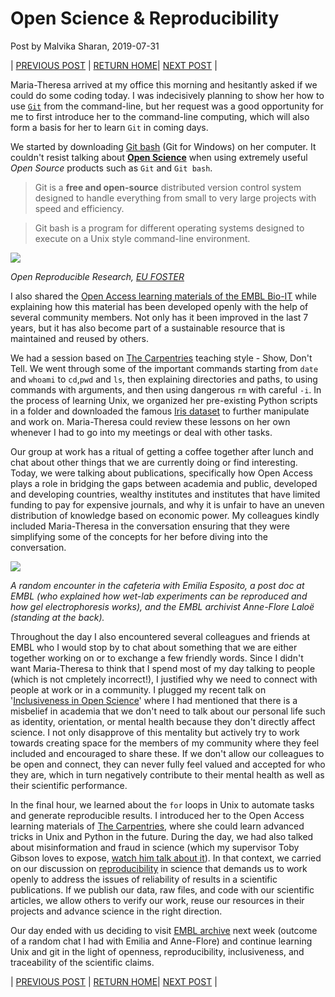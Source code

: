 # Open Science & Reproducibility

Post by Malvika Sharan, 2019-07-31

| [PREVIOUS POST](./2019-07-31-matheli-interview.md) | [RETURN HOME](https://malvikasharan.github.io/EMBL-Teen-2019/)| [NEXT POST](./2019-08-13-Traceability_and_archive.md) |

Maria-Theresa arrived at my office this morning and hesitantly asked if we could do some coding today. I was indecisively planning to show her how to use [`Git`](https://en.wikipedia.org/wiki/Git) from the command-line, but her request was a good opportunity for me to first introduce her to the command-line computing, which will also form a basis for her to learn `Git` in coming days.

We started by downloading [Git bash](https://gitforwindows.org/) (Git for Windows) on her computer. It couldn't resist talking about **[Open Science](https://en.wikipedia.org/wiki/Open_science)** when using extremely useful *Open Source* products such as `Git` and `Git bash`.

> Git is a **free and open-source** distributed version control system designed to handle everything from small to very large projects with speed and efficiency.

> Git bash is a program for different operating systems designed to execute on a Unix style command-line environment.

![](https://www.fosteropenscience.eu/sites/default/files/styles/front_page_block/public/filegViQom?itok=KUShY0li)

*Open Reproducible Research, [EU FOSTER](https://www.fosteropenscience.eu/foster-taxonomy/open-reproducible-research)*

I also shared the [Open Access learning materials of the EMBL Bio-IT](https://bio-it.embl.de/course-materials/) while explaining how this material has been developed openly with the help of several community members. Not only has it been improved in the last 7 years, but it has also become part of a sustainable resource that is maintained and reused by others. 

We had a session based on [The Carpentries](thecarpentries.org) teaching style - Show, Don't Tell. We went through some of the important commands starting from `date` and `whoami` to `cd`,`pwd` and `ls`, then explaining directories and paths, to using commands with arguments, and then using dangerous `rm` with careful `-i`. In the process of learning Unix, we organized her pre-existing Python scripts in a folder and downloaded the famous [Iris dataset](https://en.wikipedia.org/wiki/Iris_flower_data_set) to further manipulate and work on. Maria-Theresa could review these lessons on her own whenever I had to go into my meetings or deal with other tasks. 

Our group at work has a ritual of getting a coffee together after lunch and chat about other things that we are currently doing or find interesting. Today, we were talking about publications, specifically how Open Access plays a role in bridging the gaps between academia and public, developed and developing countries, wealthy institutes and institutes that have limited funding to pay for expensive journals, and why it is unfair to have an uneven distribution of knowledge based on economic power. My colleagues kindly included Maria-Theresa in the conversation ensuring that they were simplifying some of the concepts for her before diving into the conversation.

![](https://github.com/malvikasharan/EMBL-Women-2019/blob/master/images/PHOTO-2019-08-06-16-37-01.jpg?raw=true)

*A random encounter in the cafeteria with Emilia Esposito, a post doc at EMBL (who explained how wet-lab experiments can be reproduced and how gel electrophoresis works), and the EMBL archivist Anne-Flore Laloë (standing at the back).*

Throughout the day I also encountered several colleagues and friends at EMBL who I would stop by to chat about something that we are either together working on or to exchange a few friendly words. Since I didn't want Maria-Theresa to think that I spend most of my day talking to people (which is not cmpletely incorrect!), I justified why we need to connect with people at work or in a community. I plugged my recent talk on '[Inclusiveness in Open Science](https://speakerdeck.com/malvikasharan/inclusiveness-in-open-communities)' where I had mentioned that there is a misbelief in academia that we don't need to talk about our personal life such as identity, orientation, or mental health because they don't directly affect science. I not only disapprove of this mentality but actively try to work towards creating space for the members of my community where they feel included and encouraged to share these. If we don't allow our colleagues to be open and connect, they can never fully feel valued and accepted for who they are, which in turn negatively contribute to their mental health as well as their scientific performance.

In the final hour, we learned about the `for` loops in Unix to automate tasks and generate reproducible results. I introduced her to the Open Access learning materials of [The Carpentries](thecarpentries.org), where she could learn advanced tricks in Unix and Python in the future. During the day, we had also talked about misinformation and fraud in science (which my supervisor Toby Gibson loves to expose, [watch him talk about it](https://www.youtube.com/watch?v=mkchetsRWns)). In that context, we carried on our discussion on [reproducibility](https://en.wikipedia.org/wiki/Reproducibility) in science that demands us to work openly to address the issues of reliability of results in a scientific publications. If we publish our data, raw files, and code with our scientific articles, we allow others to verify our work, reuse our resources in their projects and advance science in the right direction.

Our day ended with us deciding to visit [EMBL archive](https://www.embl.it/aboutus/archive/index.html) next week (outcome of a random chat I had with Emilia and Anne-Flore) and continue learning Unix and git in the light of openness, reproducibility, inclusiveness, and traceability of the scientific claims.

| [PREVIOUS POST](./2019-07-31-matheli-interview.md) | [RETURN HOME](https://malvikasharan.github.io/EMBL-Teen-2019/)| [NEXT POST](./2019-08-13-Traceability_and_archive.md) |
